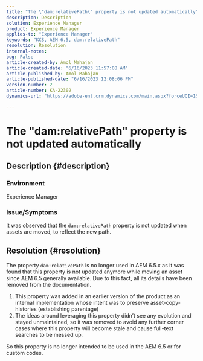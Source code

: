 ```yaml
---
title: "The \"dam:relativePath\" property is not updated automatically"
description: Description
solution: Experience Manager
product: Experience Manager
applies-to: "Experience Manager"
keywords: "KCS, AEM 6.5, dam:relativePath"
resolution: Resolution
internal-notes: 
bug: False
article-created-by: Amol Mahajan
article-created-date: "6/16/2023 11:57:08 AM"
article-published-by: Amol Mahajan
article-published-date: "6/16/2023 12:08:06 PM"
version-number: 2
article-number: KA-22302
dynamics-url: "https://adobe-ent.crm.dynamics.com/main.aspx?forceUCI=1&pagetype=entityrecord&etn=knowledgearticle&id=71837fe5-3c0c-ee11-8f6e-6045bd006704"

---
```

# The "dam:relativePath" property is not updated automatically

## Description {#description}


### <b>Environment</b>

Experience Manager



### <b>Issue/Symptoms</b>

It was observed that the `dam:relativePath` property is not updated when assets are moved, to reflect the new path.


## Resolution {#resolution}


The property `dam:relativePath` is no longer used in AEM 6.5.x as it was found that this property is not updated anymore while moving an asset since AEM 6.5 generally available. Due to this fact, all its details have been removed from the documentation.



1. This property was added in an earlier version of the product as an internal implementation whose intent was to preserve asset-copy-histories (establishing parentage)
2. The ideas around leveraging this property didn’t see any evolution and stayed unmaintained, so it was removed to avoid any further corner cases where this property will become stale and cause full-text searches to be messed up.


So this property is no longer intended to be used in the AEM 6.5 or for custom codes.
